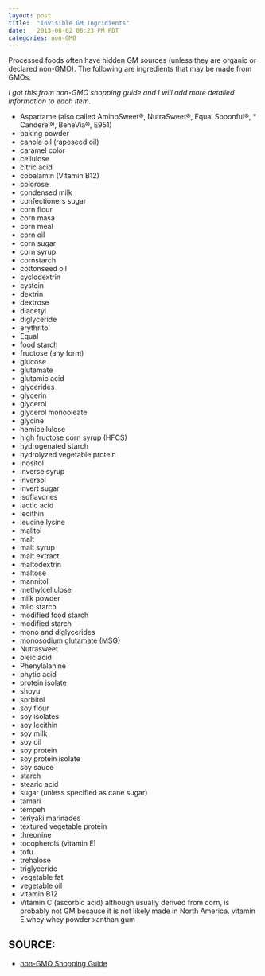 ```yaml
---
layout: post
title:  "Invisible GM Ingridients"
date:   2013-08-02 06:23 PM PDT
categories: non-GMO
---
```


Processed foods often have hidden GM sources (unless they are organic or declared non-GMO). The following are ingredients that may be made from GMOs.

*I got this from non-GMO shopping guide and I will add more detailed information to each item.*

* Aspartame (also called AminoSweet®,    NutraSweet®, Equal Spoonful®, * Canderel®,  BeneVia®, E951)
* baking powder
* canola oil (rapeseed oil)
* caramel color
* cellulose
* citric acid
* cobalamin (Vitamin B12)
* colorose
* condensed milk
* confectioners sugar
* corn flour
* corn masa
* corn meal
* corn oil
* corn sugar
* corn syrup
* cornstarch
* cottonseed oil
* cyclodextrin
* cystein
* dextrin
* dextrose
* diacetyl
* diglyceride
* erythritol
* Equal
* food starch
* fructose (any form)
* glucose
* glutamate
* glutamic acid
* glycerides
* glycerin
* glycerol
* glycerol monooleate
* glycine
* hemicellulose
* high fructose corn syrup (HFCS)
* hydrogenated starch
* hydrolyzed vegetable protein
* inositol
* inverse syrup
* inversol
* invert sugar
* isoflavones
* lactic acid
* lecithin
* leucine lysine
* malitol
* malt
* malt syrup
* malt extract
* maltodextrin
* maltose
* mannitol
* methylcellulose
* milk powder
* milo starch
* modified food starch
* modified starch
* mono and diglycerides
* monosodium glutamate (MSG)
* Nutrasweet
* oleic acid
* Phenylalanine
* phytic acid
* protein isolate
* shoyu
* sorbitol
* soy flour
* soy isolates
* soy lecithin
* soy milk
* soy oil
* soy protein
* soy protein isolate
* soy sauce
* starch
* stearic acid
* sugar (unless specified as cane sugar)
* tamari
* tempeh
* teriyaki marinades
* textured vegetable protein
* threonine
* tocopherols (vitamin E)
* tofu
* trehalose
* triglyceride
* vegetable fat
* vegetable oil
* vitamin B12
* Vitamin C (ascorbic acid) although usually derived from corn, is probably not GM because it is not likely made in North America.
vitamin E
whey
whey powder
xanthan gum

## SOURCE:
* [non-GMO Shopping Guide][nongmo_shopping_guide]

[nongmo_shopping_guide]: http://www.nongmoshoppingguide.com/brands/invisible-gm-ingredients.html
